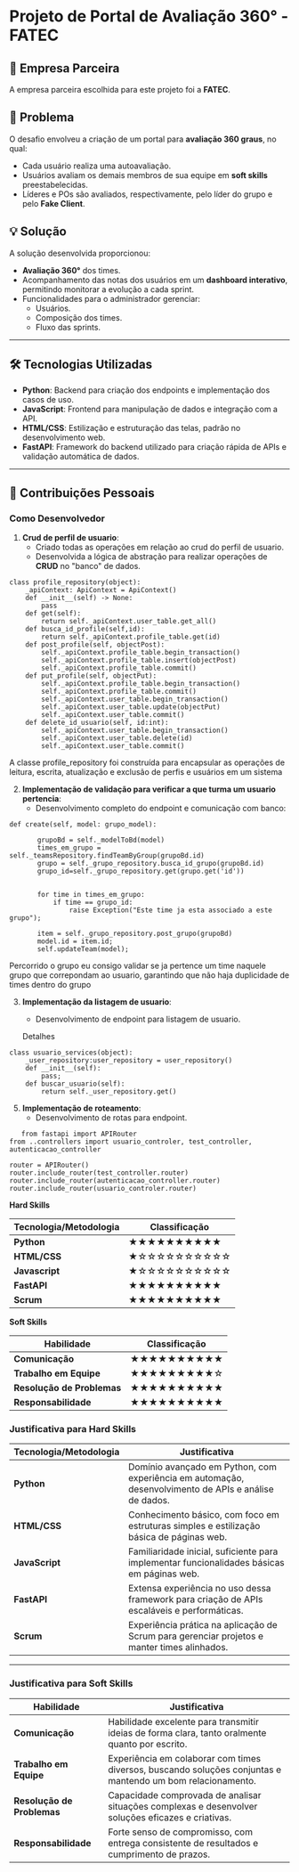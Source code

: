 # Projeto de Portal de Avaliação 360° - FATEC

## 🏢 Empresa Parceira
A empresa parceira escolhida para este projeto foi a **FATEC**.

## 📌 Problema
O desafio envolveu a criação de um portal para **avaliação 360 graus**, no qual:
- Cada usuário realiza uma autoavaliação.
- Usuários avaliam os demais membros de sua equipe em **soft skills** preestabelecidas.
- Líderes e POs são avaliados, respectivamente, pelo líder do grupo e pelo **Fake Client**.

## 💡 Solução
A solução desenvolvida proporcionou:
- **Avaliação 360°** dos times.
- Acompanhamento das notas dos usuários em um **dashboard interativo**, permitindo monitorar a evolução a cada sprint.
- Funcionalidades para o administrador gerenciar:
  - Usuários.
  - Composição dos times.
  - Fluxo das sprints.

---

## 🛠 Tecnologias Utilizadas

- **Python**: Backend para criação dos endpoints e implementação dos casos de uso.
- **JavaScript**: Frontend para manipulação de dados e integração com a API.
- **HTML/CSS**: Estilização e estruturação das telas, padrão no desenvolvimento web.
- **FastAPI**: Framework do backend utilizado para criação rápida de APIs e validação automática de dados.

---

## 👤 Contribuições Pessoais


### Como Desenvolvedor
1. **Crud de perfil de usuario**:
   - Criado todas as operações em relação ao crud do perfil de usuario.
   - Desenvolvida a lógica de abstração para realizar operações de **CRUD** no "banco" de dados.


```
class profile_repository(object):
    _apiContext: ApiContext = ApiContext()
    def __init__(self) -> None:
        pass
    def get(self):
        return self._apiContext.user_table.get_all()
    def busca_id_profile(self,id):
        return self._apiContext.profile_table.get(id)
    def post_profile(self, objectPost):
        self._apiContext.profile_table.begin_transaction()
        self._apiContext.profile_table.insert(objectPost)
        self._apiContext.profile_table.commit()
    def put_profile(self, objectPut):
        self._apiContext.profile_table.begin_transaction()
        self._apiContext.profile_table.commit()
        self._apiContext.user_table.begin_transaction()
        self._apiContext.user_table.update(objectPut)
        self._apiContext.user_table.commit()
    def delete_id_usuario(self, id:int):
        self._apiContext.user_table.begin_transaction()
        self._apiContext.user_table.delete(id)
        self._apiContext.user_table.commit()
```

A classe profile_repository foi construída para encapsular as operações de leitura, escrita, atualização e exclusão de perfis e usuários em um sistema

2. **Implementação de validação para verificar a que turma um usuario pertencia**:
   - Desenvolvimento completo do endpoint e comunicação com banco:


 ```
 def create(self, model: grupo_model):

        grupoBd = self._modelToBd(model)
        times_em_grupo = self._teamsRepository.findTeamByGroup(grupoBd.id)
        grupo = self._grupo_repository.busca_id_grupo(grupoBd.id)
        grupo_id=self._grupo_repository.get(grupo.get('id'))


        for time in times_em_grupo:
            if time == grupo_id:
                raise Exception("Este time ja esta associado a este grupo");

        item = self._grupo_repository.post_grupo(grupoBd)
        model.id = item.id;
        self.updateTeam(model);
 ```

Percorrido o grupo eu consigo validar se ja pertence um time naquele grupo que correpondam ao usuario, garantindo que não haja duplicidade de times dentro do grupo
 

3. **Implementação da listagem de usuario**:
   - Desenvolvimento de endpoint para listagem de usuario.

   Detalhes

```
class usuario_services(object):
    _user_repository:user_repository = user_repository()
    def __init__(self):
        pass;
    def buscar_usuario(self):
        return self._user_repository.get()

```
   
5. **Implementação de roteamento**:
   - Desenvolvimento de rotas para endpoint.


```
   from fastapi import APIRouter
from ..controllers import usuario_controler, test_controller, autenticacao_controller

router = APIRouter()
router.include_router(test_controller.router)
router.include_router(autenticacao_controller.router)
router.include_router(usuario_controler.router)

```

**Hard Skills**

| Tecnologia/Metodologia | Classificação |
|------------------------|---------------|
| **Python**             | ★★★★★★★★★★   |
| **HTML/CSS**           | ★☆☆☆☆☆☆☆☆☆☆   |
| **Javascript**         | ★☆☆☆☆☆☆☆☆☆☆   |
| **FastAPI**            | ★★★★★★★★★★   |
| **Scrum**              | ★★★★★★★★★★   |


**Soft Skills**

| Habilidade             | Classificação |
|------------------------|---------------|
| **Comunicação**        | ★★★★★★★★★★   |
| **Trabalho em Equipe** | ★★★★★★★★★☆   |
| **Resolução de Problemas** | ★★★★★★★★★★   |
| **Responsabilidade**   | ★★★★★★★★★★   |





### Justificativa para Hard Skills

| Tecnologia/Metodologia | Justificativa                                                                                          |
|------------------------|-------------------------------------------------------------------------------------------------------|
| **Python**             | Domínio avançado em Python, com experiência em automação, desenvolvimento de APIs e análise de dados. |
| **HTML/CSS**           | Conhecimento básico, com foco em estruturas simples e estilização básica de páginas web.              |
| **JavaScript**         | Familiaridade inicial, suficiente para implementar funcionalidades básicas em páginas web.            |
| **FastAPI**            | Extensa experiência no uso dessa framework para criação de APIs escaláveis e performáticas.           |
| **Scrum**              | Experiência prática na aplicação de Scrum para gerenciar projetos e manter times alinhados.           |

---

### Justificativa para Soft Skills

| Habilidade             | Justificativa                                                                                          |
|------------------------|-------------------------------------------------------------------------------------------------------|
| **Comunicação**        | Habilidade excelente para transmitir ideias de forma clara, tanto oralmente quanto por escrito.       |
| **Trabalho em Equipe** | Experiência em colaborar com times diversos, buscando soluções conjuntas e mantendo um bom relacionamento. |
| **Resolução de Problemas** | Capacidade comprovada de analisar situações complexas e desenvolver soluções eficazes e criativas. |
| **Responsabilidade**   | Forte senso de compromisso, com entrega consistente de resultados e cumprimento de prazos.             |


